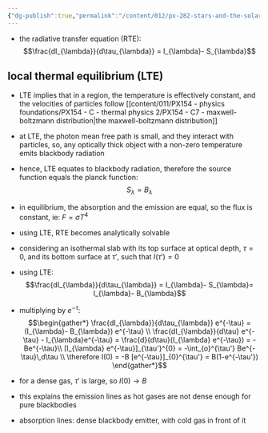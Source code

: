 ```yaml
---
{"dg-publish":true,"permalink":"/content/012/px-282-stars-and-the-solar-system/c-stellar-atmosphere/c10-13-radiative-transfer/px-282-c10b-understanding-the-radiative-transfer-equation/","noteIcon":"1","created":"2024-11-25T10:50:32.000+00:00","updated":"2024-12-22T21:35:46.028+00:00"}
---
```


- the radiative transfer equation (RTE): 
$$\frac{dI_{\lambda}}{d\tau_{\lambda}} = I_{\lambda}- S_{\lambda}$$
## local thermal equilibrium (LTE)
- LTE implies that in a region, the temperature is effectively constant, and the velocities of particles follow [[content/011/PX154 - physics foundations/PX154 - C - thermal physics 2/PX154 - C7 - maxwell-boltzmann distribution\|the maxwell-boltzmann distribution]]

- at LTE, the photon mean free path is small, and they interact with particles, so, any optically thick object with a non-zero temperature emits blackbody radiation
- hence, LTE equates to blackbody radiation, therefore the source function equals the planck function: 
$$S_{\lambda} = B_{\lambda}$$
- in equilibrium, the absorption and the emission are equal, so the flux is constant, ie: $F = \sigma T^{4}$

- using LTE, RTE becomes analytically solvable

- considering an isothermal slab with its top surface at optical depth, $\tau = 0$, and its bottom surface at $\tau'$, such that $I(\tau') = 0$
- using LTE: 
$$\frac{dI_{\lambda}}{d\tau_{\lambda}} = I_{\lambda}- S_{\lambda}=  I_{\lambda}- B_{\lambda}$$
- multiplying by $e^{-\tau}:$ 
$$\begin{gather*}
	\frac{dI_{\lambda}}{d\tau_{\lambda}} e^{-\tau} = (I_{\lambda}- B_{\lambda}) e^{-\tau} \\
	\frac{dI_{\lambda}}{d\tau} e^{-\tau} - I_{\lambda}e^{-\tau} = \frac{d}{d\tau}(I_{\lambda} e^{-\tau}) = -Be^{-\tau}\\
	[I_{\lambda} e^{-\tau}]_{\tau'}^{0} =  -\int_{o}^{\tau'} Be^{-\tau}\,d\tau \\
	\therefore I(0) = -B [e^{-\tau}]_{0}^{\tau'}  = B(1-e^{-\tau'})
 \end{gather*}$$
- for a dense gas, $\tau'$ is large, so $I(0)\to B$ 
- this explains the emission lines as hot gases are not dense enough for pure blackbodies
- absorption lines: dense blackbody emitter, with cold gas in front of it
